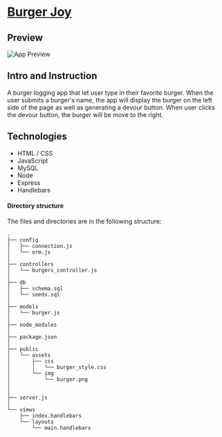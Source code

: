 # [Burger Joy](https://burger-joy.herokuapp.com/index)

## Preview

![App Preview](https://github.com/laugeorge/burger/tree/master/public/assets/img/snapshot.jpg)

## Intro and Instruction
A burger logging app that let user type in their favorite burger. When the user submits a burger's name, the app will display the burger on the left side of the page as well as generating a devour button. When user clicks the devour button, the burger will be move to the right.  


## Technologies
* HTML / CSS
* JavaScript
* MySQL
* Node
* Express
* Handlebars

#### Directory structure

The files and directories are in the following structure:

```
.
├── config
│   ├── connection.js
│   └── orm.js
│ 
├── controllers
│   └── burgers_controller.js
│
├── db
│   ├── schema.sql
│   └── seeds.sql
│
├── models
│   └── burger.js
│ 
├── node_modules
│ 
├── package.json
│
├── public
│   └── assets
│       ├── css
│       │   └── burger_style.css
│       └── img
│           └── burger.png
│   
│
├── server.js
│
└── views
    ├── index.handlebars
    └── layouts
        └── main.handlebars
```
